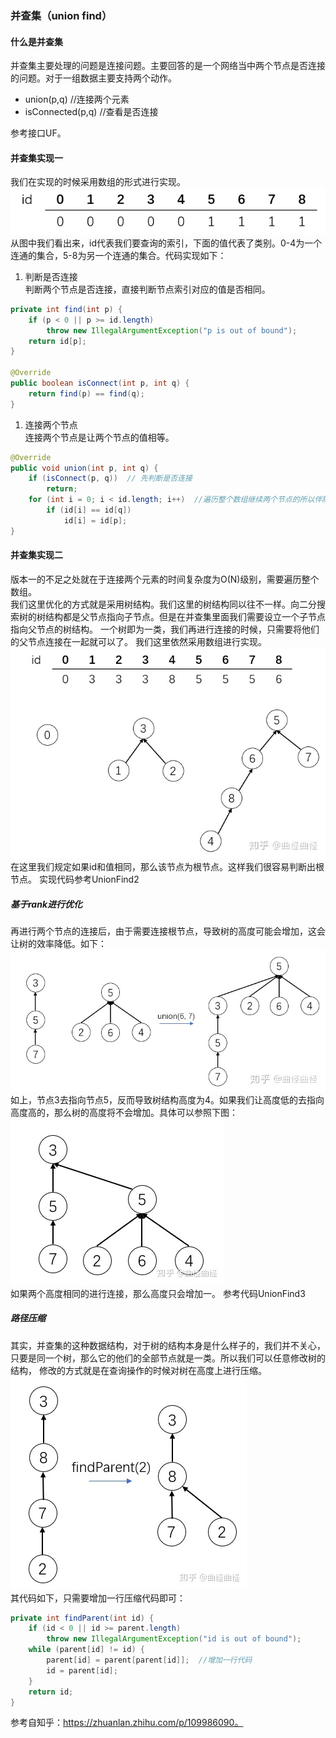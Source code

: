 ### 并查集（union find）

#### 什么是并查集
并查集主要处理的问题是连接问题。主要回答的是一个网络当中两个节点是否连接的问题。对于一组数据主要支持两个动作。
* union(p,q) //连接两个元素
* isConnected(p,q) //查看是否连接

参考接口UF。

#### 并查集实现一
我们在实现的时候采用数组的形式进行实现。
![](pics/unionfind1.png)
从图中我们看出来，id代表我们要查询的索引，下面的值代表了类别。0-4为一个连通的集合，5-8为另一个连通的集合。代码实现如下：
1. 判断是否连接       
判断两个节点是否连接，直接判断节点索引对应的值是否相同。
```java
private int find(int p) {
    if (p < 0 || p >= id.length)
        throw new IllegalArgumentException("p is out of bound");
    return id[p];
}

@Override
public boolean isConnect(int p, int q) {
    return find(p) == find(q);
}
```
1. 连接两个节点       
连接两个节点是让两个节点的值相等。
```java
@Override
public void union(int p, int q) {
    if (isConnect(p, q))  // 先判断是否连接
        return;
    for (int i = 0; i < id.length; i++)  //遍历整个数组继续两个节点的所以伴随节点全部相同
        if (id[i] == id[q])
            id[i] = id[p];
}
```

#### 并查集实现二
版本一的不足之处就在于连接两个元素的时间复杂度为O(N)级别，需要遍历整个数组。        
我们这里优化的方式就是采用树结构。我们这里的树结构同以往不一样。向二分搜索树的树结构都是父节点指向子节点。但是在并查集里面我们需要设立一个子节点
指向父节点的树结构。
一个树即为一类，我们再进行连接的时候，只需要将他们的父节点连接在一起就可以了。 我们这里依然采用数组进行实现。 
![](pics/unionfind2.jpg)        
在这里我们规定如果id和值相同，那么该节点为根节点。这样我们很容易判断出根节点。
实现代码参考UnionFind2

##### 基于rank进行优化
再进行两个节点的连接后，由于需要连接根节点，导致树的高度可能会增加，这会让树的效率降低。如下：
![](pics/unionfind2-no-rank.jpg)        
如上，节点3去指向节点5，反而导致树结构高度为4。如果我们让高度低的去指向高度高的，那么树的高度将不会增加。具体可以参照下图：
![](pics/unionfind2-rank.jpg)       
如果两个高度相同的进行连接，那么高度只会增加一。
参考代码UnionFind3

##### 路径压缩
其实，并查集的这种数据结构，对于树的结构本身是什么样子的，我们并不关心，只要是同一个树，那么它的他们的全部节点就是一类。所以我们可以任意修改树的结构，
修改的方式就是在查询操作的时候对树在高度上进行压缩。
![](pics/unionfind2-path-compress.jpg)      
其代码如下，只需要增加一行压缩代码即可：
```java
private int findParent(int id) {
    if (id < 0 || id >= parent.length)
        throw new IllegalArgumentException("id is out of bound");
    while (parent[id] != id) {
        parent[id] = parent[parent[id]];  //增加一行代码
        id = parent[id];
    }
    return id;
}
```

参考自知乎：https://zhuanlan.zhihu.com/p/109986090。